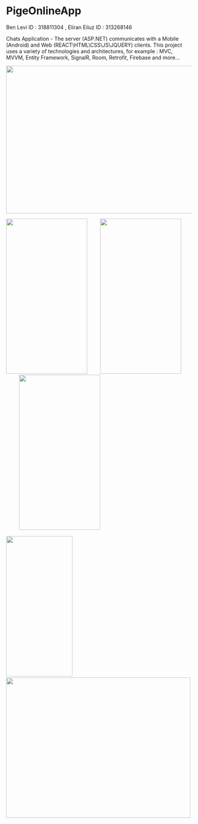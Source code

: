 # PigeOnlineApp
Ben Levi ID : 318811304 , Eliran Eiluz ID : 313268146

Chats Application - The server (ASP.NET) communicates with a Mobile (Android) and Web (REACT\HTML\CSS\JS\JQUERY) clients. This project uses a variety of technologies and architectures, for example : MVC, MVVM, Entity Framework, SignalR, Room, Retrofit, Firebase and more...

<img src="https://user-images.githubusercontent.com/106863159/180515058-07fb0bef-829c-462c-906e-31eba7443e21.png" width="760" height="400">

<img src="https://user-images.githubusercontent.com/106863159/180515794-debd7cb5-178f-4c91-9e2a-b7772e259a6b.png" width="220" height="420">&nbsp;&nbsp;&nbsp;&nbsp;&nbsp;&nbsp;&nbsp;&nbsp;&nbsp;<img src="https://user-images.githubusercontent.com/106863159/180515690-b146da49-369b-47f2-b9c8-20945717a5b8.png" width="220" height="420">&nbsp;&nbsp;&nbsp;&nbsp;&nbsp;&nbsp;&nbsp;&nbsp;&nbsp;<img src="https://user-images.githubusercontent.com/106863159/223500782-b76e5a99-1aa9-4703-87cd-5eaedbb14bea.png" width="220" height="420">

<img src="https://user-images.githubusercontent.com/106863159/223501106-bbf57ad2-c266-4fa1-91a4-422f4e0d8501.png" width="180" height="380">&nbsp;&nbsp;&nbsp;&nbsp;&nbsp;&nbsp;&nbsp;&nbsp;&nbsp;<img src="https://user-images.githubusercontent.com/106863159/223501511-3f87c1ac-a3b1-4947-a003-b5187ca1ad4d.png" width="500" height="380">
